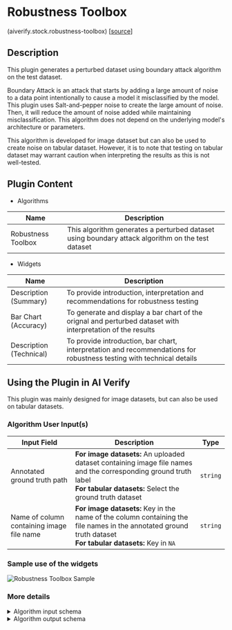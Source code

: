 # Robustness Toolbox
(aiverify.stock.robustness-toolbox) [[source](https://github.com/IMDA-BTG/aiverify/tree/main/stock-plugins/aiverify.stock.robustness-toolbox)]

## Description
This plugin generates a perturbed dataset using boundary attack algorithm on the test dataset. 

Boundary Attack is an attack that starts by adding a large amount of noise to a data point intentionally to cause a model it misclassified by the model. This plugin uses Salt-and-pepper noise to create the large amount of noise. Then, it will reduce the amount of noise added while maintaining misclassification. This algorithm does not depend on the underlying model's architecture or parameters.

This algorithm is developed for image dataset but can also be used to create noise on tabular dataset. However, it is to note that testing on tabular dataset may warrant caution when interpreting the results as this is not well-tested.

## Plugin Content
- Algorithms
  
| Name               | Description                                                                                      |
| ------------------ | ------------------------------------------------------------------------------------------------ |
| Robustness Toolbox | This algorithm generates a perturbed dataset using boundary attack algorithm on the test dataset |


- Widgets

| Name                     | Description                                                                                                          |
| ------------------------ | -------------------------------------------------------------------------------------------------------------------- |
| Description (Summary)    | To provide introduction, interpretation and recommendations for robustness testing                                    |
| Bar Chart (Accuracy)     | To generate and display a bar chart of the orignal and perturbed dataset with interpretation of the results                    |
| Description (Technical)  | To provide introduction, bar chart, interpretation and recommendations for robustness testing with technical details                                                |

## Using the Plugin in AI Verify
This plugin was mainly designed for image datasets, but can also be used on tabular datasets.

<!-- ### Data Preparation
For images:

- Image dataset ([Tutorial for Preparation](https://imda-btg.github.io/aiverify/getting-started/prepare-image/#1-dataset-preparation))
- Annotated Ground Truth Dataset ([Tutorial for Preparation](https://imda-btg.github.io/aiverify/getting-started/prepare-image/#2-annotated-ground-truth-dataset))

For tabular:

- Tabular dataset ([Tutorial for Preparation](https://imda-btg.github.io/aiverify/getting-started/prepare-tabular/)) -->

### Algorithm User Input(s)

| Input Field                               | Description                                                                                                                                                             |   Type   |
| ----------------------------------------- | ----------------------------------------------------------------------------------------------------------------------------------------------------------------------- | :------: |
| Annotated ground truth path               | **For image datasets:** An uploaded dataset containing image file names and the corresponding ground truth label </br> **For tabular datasets:** Select the ground truth dataset | `string` |
| Name of column containing image file name | **For image datasets:** Key in the name of the column containing the file names in the annotated ground truth dataset </br> **For tabular datasets:** Key in `NA`                                                                            | `string` |

### Sample use of the widgets

![Robustness Toolbox Sample](../images/robustness_toolbox_sample.png)


### More details
<details>
<summary> Algorithm input schema </summary>

```json
{
    "title": "Algorithm Plugin Input Arguments",
    "description": "A schema for algorithm plugin input arguments",
    "type": "object",
    "required": [
    ],
    "properties": {
        "annotated_ground_truth_path": {
            "title": "Annotated ground truth path",
            "description": "Annotated ground truth path",
            "type": "string",
            "ui:widget": "selectDataset"
        },
        "file_name_label": {
            "title": "Name of column containing image file names",
            "description": "Key in the name of the column containing the file names in the annotated ground truth dataset",
            "type": "string"
        }
    }
}
```

</details>

<details>
<summary>Algorithm output schema </summary>

```json
{
    "title": "Algorithm Plugin Output Arguments",
    "description": "A schema for algorithm plugin output arguments",
    "type": "object",
    "required": ["results"],
    "minProperties": 1,
    "properties": {
        "results": {
            "description": "Algorithm Output",
            "type": "object",
            "required": ["num_of_perturbed_samples", "org_performance", "perturbed_performance", "num_of_failed_perturbed_samples"],
            "properties": {
                "num_of_perturbed_samples": {
                    "description": "Number of final perturbed samples",
                    "type": "number"
                },
                "original": {
                    "description": "Performance for Original Dataset",
                    "type": "number"
                },
                "adversarial": {
                    "description": "Performance for Perturbed Dataset ",
                    "type": "number"
                },
                "num_of_failed_perturbed_samples": {
                    "description": "Number of samples that failed to generate perturbed samples",
                    "type": "number"
                }
            }
        }
    }
}
```

</details>